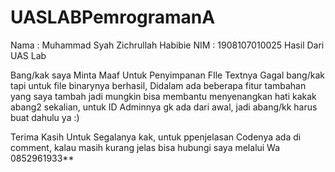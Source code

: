 # UASLABPemrogramanA
Nama : Muhammad Syah Zichrullah Habibie
NIM  : 1908107010025
Hasil Dari UAS Lab

Bang/kak saya Minta Maaf Untuk Penyimpanan FIle Textnya Gagal bang/kak tapi untuk file binarynya berhasil,
Didalam ada beberapa fitur tambahan yang saya tambah jadi mungkin bisa membantu menyenangkan hati kakak abang2 sekalian,
untuk ID Adminnya gk ada dari awal, jadi abang/kk harus buat dahulu ya :)

Terima Kasih Untuk Segalanya kak, untuk ppenjelasan Codenya ada di comment, kalau masih kurang jelas bisa hubungi saya melalui Wa 0852961933**
